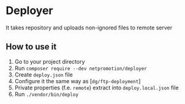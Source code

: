 # Deployer

It takes repository and uploads non-ignored files to remote server

## How to use it

1. Go to your project directory
1. Run `composer require --dev netpromotion/deployer`
2. Create `deploy.json` file
3. Configure it the same way as [`dg/ftp-deployment`]
4. Private properties (f.e. `remote`) extract into `deploy.local.json` file
5. Run `./vendor/bin/deploy`
